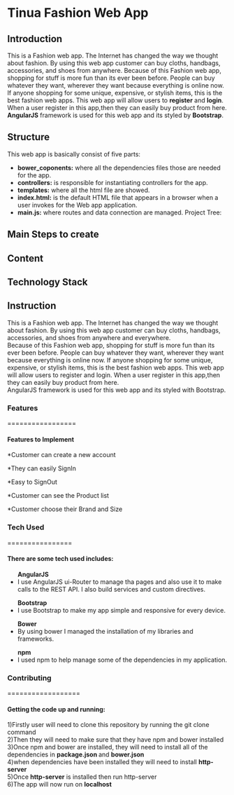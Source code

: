 # Tinua Fashion Web App
## Introduction
This is a Fashion web app. The Internet has changed the way we thought about fashion.
By using this web app customer can buy cloths, handbags, accessories, and shoes from anywhere.
Because of this Fashion web app, shopping for stuff is more fun than its ever been before.
People can buy whatever they want, wherever they want because everything is online now. 
If anyone shopping for some unique, expensive, or stylish items, this is the best fashion web apps.
This web app will allow users to **register** and **login**. When a user register 
in this app,then they can easily buy product from here.<br>
**AngularJS** framework is used for this web app and its styled by **Bootstrap**.

## Structure
This web app is basically consist of five parts:<br>
* __bower_coponents:__ where all the dependencies files those are needed for the app.
* __controllers:__ is responsible for instantiating controllers for the app. 
* __templates:__ where all the html file are showed.
* __index.html:__ is the default HTML file that appears in a browser when a user invokes for the Web app application.
* __main.js:__  where routes and data connection are managed.
  Project Tree:
  
## Main Steps to create
## Content
## Technology Stack
## Instruction
<p>This is a Fashion web app. The Internet has changed the way we thought about fashion.
By using this web app customer can buy cloths, handbags, accessories, and shoes from anywhere
and everywhere.<br>
Because of this Fashion web app, shopping for stuff is more fun than its ever been before.
People can buy whatever they want, wherever they want because everything is online now. 
If anyone shopping for some unique, expensive, or stylish items, this is the best fashion web apps.
This web app will allow users to register and login. When a user register 
in this app,then they can easily buy product from here.<br>
AngularJS framework is used for this web app and its styled with Bootstrap.
</p>

<h3> Features </h3>
=================
<h4>Features to Implement</h4>
	   <p>*Customer can create a new account</p>
	   <p>*They can easily SignIn</p>
	   <p>*Easy to SignOut</p>
	   <p>*Customer can see the Product list</p>
	   <p>*Customer choose their Brand and Size </p>
	  
	
<h3>Tech Used</h3>
================
<h4>There are some tech used includes: </h4>
<ul>
  <b>AngularJS</b>
  <li>I use AngularJS ui-Router to manage tha pages and also use it to 
  make calls to the REST API. I also build services and custom directives.</li>
</ul>
<ul>
  <b>Bootstrap</b>
  <li>I use Bootstrap to make my app simple and responsive for every device.</li>
</ul>
<ul>
  <b>Bower</b>
  <li>By using bower I managed the installation of my libraries 
  and frameworks.</li>
</ul>
<ul>
  <b>npm</b>
  <li>I used npm to help manage some of  the dependencies in my application.</li>
</ul>


<h3>Contributing</h3>
==================
<h4>Getting the code up and running:</h4>
<p>
1)Firstly user will need to clone this repository by running the
 git clone <https://github.com/hureferdous/Stream-One-Project.git> command <br>
 2)Then they will need to make sure that they have npm and bower installed <br>
 3)Once npm and bower are installed, they will need to install all of the 
 dependencies in <b>package.json </b>and <b>bower.json</b> <br>
 4)when dependencies have been installed they will need to install <b>http-server</b> <br>
 5)Once <b>http-server</b> is installed then run http-server <br>
 6)The app will now run on <b>localhost</b><br>
 
 
